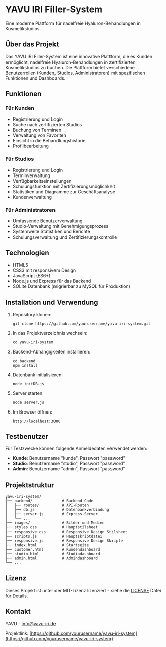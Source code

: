 # YAVU IRI Filler-System

Eine moderne Plattform für nadelfreie Hyaluron-Behandlungen in Kosmetikstudios.

## Über das Projekt

Das YAVU IRI Filler-System ist eine innovative Plattform, die es Kunden ermöglicht, nadelfreie Hyaluron-Behandlungen in zertifizierten Kosmetikstudios zu buchen. Die Plattform bietet verschiedene Benutzerrollen (Kunden, Studios, Administratoren) mit spezifischen Funktionen und Dashboards.

## Funktionen

### Für Kunden
- Registrierung und Login
- Suche nach zertifizierten Studios
- Buchung von Terminen
- Verwaltung von Favoriten
- Einsicht in die Behandlungshistorie
- Profilbearbeitung

### Für Studios
- Registrierung und Login
- Terminverwaltung
- Verfügbarkeitseinstellungen
- Schulungsfunktion mit Zertifizierungsmöglichkeit
- Statistiken und Diagramme zur Geschäftsanalyse
- Kundenverwaltung

### Für Administratoren
- Umfassende Benutzerverwaltung
- Studio-Verwaltung mit Genehmigungsprozess
- Systemweite Statistiken und Berichte
- Schulungsverwaltung und Zertifizierungskontrolle

## Technologien

- HTML5
- CSS3 mit responsivem Design
- JavaScript (ES6+)
- Node.js und Express für das Backend
- SQLite Datenbank (migrierbar zu MySQL für Produktion)

## Installation und Verwendung

1. Repository klonen:
   ```
   git clone https://github.com/yourusername/yavu-iri-system.git
   ```

2. In das Projektverzeichnis wechseln:
   ```
   cd yavu-iri-system
   ```

3. Backend-Abhängigkeiten installieren:
   ```
   cd backend
   npm install
   ```

4. Datenbank initialisieren:
   ```
   node initDB.js
   ```

5. Server starten:
   ```
   node server.js
   ```

6. Im Browser öffnen:
   ```
   http://localhost:3000
   ```

## Testbenutzer

Für Testzwecke können folgende Anmeldedaten verwendet werden:

- **Kunde**: Benutzername "kunde", Passwort "password"
- **Studio**: Benutzername "studio", Passwort "password"
- **Admin**: Benutzername "admin", Passwort "password"

## Projektstruktur

```
yavu-iri-system/
├── backend/             # Backend-Code
│   ├── routes/          # API-Routen
│   ├── db.js            # Datenbankverbindung
│   ├── server.js        # Express-Server
│   └── ...
├── images/              # Bilder und Medien
├── styles.css           # Hauptstilsheet
├── responsive.css       # Responsive Design Stilsheet
├── scripts.js           # Hauptskriptdatei
├── responsive.js        # Responsive Design Skripte
├── index.html           # Startseite
├── customer.html        # Kundendashboard
├── studio.html          # Studiodashboard
├── admin.html           # Admindashboard
└── ...
```

## Lizenz

Dieses Projekt ist unter der MIT-Lizenz lizenziert - siehe die [LICENSE](LICENSE) Datei für Details.

## Kontakt

YAVU - [info@yavu-iri.de](mailto:info@yavu-iri.de)

Projektlink: [https://github.com/yourusername/yavu-iri-system](https://github.com/yourusername/yavu-iri-system)

